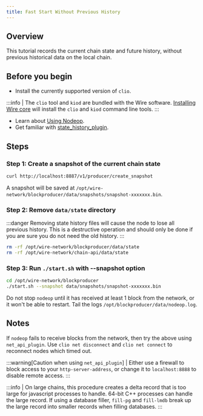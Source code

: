 ```yaml
---
title: Fast Start Without Previous History
---
```


## Overview

This tutorial records the current chain state and future history, without previous historical data on the local chain.

## Before you begin

* Install the currently supported version of `clio`.

:::info
| The `clio` tool and `kiod` are bundled with the Wire software. [Installing Wire core](/docs/getting-started/install-dependencies.md) will install the `clio` and `kiod` command line tools.
:::

* Learn about [Using Nodeop](../usage/index.md).
* Get familiar with [state_history_plugin](../plugins/state-history-plugin.md).

## Steps

### Step 1: Create a snapshot of the current chain state

   ```sh
   curl http://localhost:8887/v1/producer/create_snapshot
   ```

A snapshot will be saved at `/opt/wire-network/blockproducer/data/snapshots/snapshot-xxxxxxx.bin`.

### Step 2: Remove `data/state` directory

:::danger
Removing state history files will cause the node to lose all previous history. This is a destructive operation and should only be done if you are sure you do not need the old history.
:::

```sh
rm -rf /opt/wire-network/blockproducer/data/state
rm -rf /opt/wire-network/chain-api/data/state
```

### Step 3: Run `./start.sh` with --snapshot option

```sh
cd /opt/wire-network/blockproducer
./start.sh --snapshot data/snapshots/snapshot-xxxxxxx.bin
```

Do not stop `nodeop` until it has received at least 1 block from the network, or it won't be able to restart. Tail the logs `/opt/blockproducer/data/nodeop.log`.

## Notes

If `nodeop` fails to receive blocks from the network, then try the above using `net_api_plugin`. Use `clio net disconnect` and `clio net connect` to reconnect nodes which timed out.

:::warning[Caution when using `net_api_plugin`]
| Either use a firewall to block access to your `http-server-address`, or change it to `localhost:8888` to disable remote access.
:::

:::info
| On large chains, this procedure creates a delta record that is too large for javascript processes to handle. 64-bit C++ processes can handle the large record. If using a database filler, `fill-pg` and `fill-lmdb` break up the large record into smaller records when filling databases.
:::
